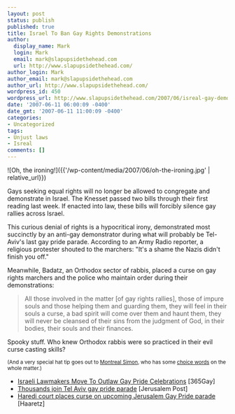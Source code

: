```yaml
---
layout: post
status: publish
published: true
title: Israel To Ban Gay Rights Demonstrations
author:
  display_name: Mark
  login: Mark
  email: mark@slapupsidethehead.com
  url: http://www.slapupsidethehead.com/
author_login: Mark
author_email: mark@slapupsidethehead.com
author_url: http://www.slapupsidethehead.com/
wordpress_id: 450
wordpress_url: http://www.slapupsidethehead.com/2007/06/isreal-gay-demonstrations/
date: '2007-06-11 06:00:09 -0400'
date_gmt: '2007-06-11 11:00:09 -0400'
categories:
- Uncategorized
tags:
- Unjust laws
- Isreal
comments: []
---
```

![Oh, the ironing!]({{'/wp-content/media/2007/06/oh-the-ironing.jpg' | relative_url}})

Gays seeking equal rights will no longer be allowed to congregate and demonstrate in Israel. The Knesset passed two bills through their first reading last week. If enacted into law, these bills will forcibly silence gay rallies across Israel.

This curious denial of rights is a hypocritical irony, demonstrated most succinctly by an anti-gay demonstrator during what will probably be Tel-Aviv's last gay pride parade. According to an Army Radio reporter, a religious protester shouted to the marchers: "It's a shame the Nazis didn't finish you off."

Meanwhile, Badatz, an Orthodox sector of rabbis, placed a curse on gay rights marchers and the police who maintain order during their demonstrations:

> All those involved in the matter [of gay rights rallies], those of impure souls and those helping them and guarding them, they will feel in their souls a curse, a bad spirit will come over them and haunt them, they will never be cleansed of their sins from the judgment of God, in their bodies, their souls and their finances.

Spooky stuff. Who knew Orthodox rabbis were so practiced in their evil curse casting skills?

<small>(And a very special hat tip goes out to <a href="http://montrealsimon.blogspot.com/" title="As seen in my blogroll for ages">Montreal Simon</a>, who has some <a href="http://montrealsimon.blogspot.com/2007/06/israel-jewish-nazis-and-last-gay-parade.html" title="And those choices are always more brave than mine">choice words</a> on the whole matter.)</small>

- [Israeli Lawmakers Move To Outlaw Gay Pride Celebrations](http://365gay.com/Newscon07/06/060607israel.htm) [365Gay]
- [Thousands join Tel Aviv gay pride parade](http://www.jpost.com/servlet/Satellite?c=JPArticle&cid=1181228573535&pagename=JPost%2FJPArticle%2FShowFull) [Jerusalem Post]
- [Haredi court places curse on upcoming Jerusalem Gay Pride parade](http://www.haaretz.com/hasen/spages/869201.html) [Haaretz]
